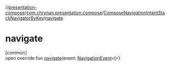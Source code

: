 //[presentation-compose](../../../index.md)/[com.chrynan.presentation.compose](../index.md)/[ComposeNavigationIntentStackNavigatorByKey](index.md)/[navigate](navigate.md)

# navigate

[common]\
open override fun [navigate](navigate.md)(event: [NavigationEvent](../../../../presentation-core/presentation-core/com.chrynan.presentation/-navigation-event/index.md)&lt;[I](index.md)&gt;)
